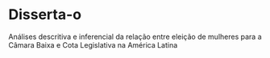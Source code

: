# Disserta-o
Análises descritiva e inferencial da relação entre eleição de mulheres para a Câmara Baixa e Cota Legislativa na América Latina
